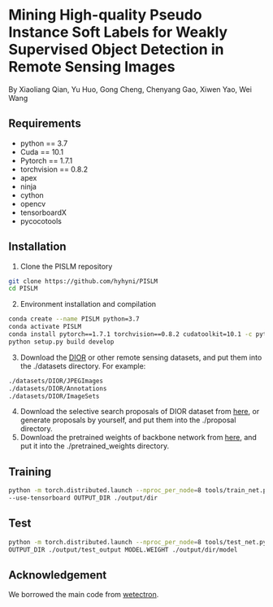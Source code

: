 # Mining High-quality Pseudo Instance Soft Labels for Weakly Supervised Object Detection in Remote Sensing Images
By Xiaoliang Qian, Yu Huo, Gong Cheng, Chenyang Gao, Xiwen Yao, Wei Wang

## Requirements
* python == 3.7 <br>
* Cuda == 10.1 <br>
* Pytorch == 1.7.1 <br>
* torchvision == 0.8.2 <br>
* apex <br>
* ninja <br>
* cython <br>
* opencv <br>
* tensorboardX <br>
* pycocotools <br>
## Installation
1. Clone the PISLM repository
```bash
git clone https://github.com/hyhyni/PISLM
cd PISLM
```
2. Environment installation and compilation
```bash
conda create --name PISLM python=3.7
conda activate PISLM
conda install pytorch==1.7.1 torchvision==0.8.2 cudatoolkit=10.1 -c pytorch
python setup.py build develop
```
3. Download the [DIOR](https://drive.google.com/drive/folders/1UdlgHk49iu6WpcJ5467iT-UqNPpx__CC) or other remote sensing datasets, and put them into the ./datasets directory. For example:
```bash
./datasets/DIOR/JPEGImages
./datasets/DIOR/Annotations
./datasets/DIOR/ImageSets
```
4. Download the selective search proposals of DIOR dataset from [here](https://drive.google.com/drive/folders/1zWgPJhu2XOpRhUYjFB0Qv2dJ-PE01aLq?usp=sharing), or generate proposals by yourself, and put them into the ./proposal directory.
5. Download the pretrained weights of backbone network from [here](https://drive.google.com/drive/folders/19siwLoC_mcLhLiJ-ACNUbgGCrhGLBY9C?usp=sharing), and put it into the ./pretrained_weights directory.
## Training
```bash
python -m torch.distributed.launch --nproc_per_node=8 tools/train_net.py --config-file "configs/voc/V_16_voc07.yaml" \
--use-tensorboard OUTPUT_DIR ./output/dir
```
## Test
```bash
python -m torch.distributed.launch --nproc_per_node=8 tools/test_net.py --config-file "configs/voc/V_16_voc07.yaml" TEST.IMS_PER_BATCH 8 \
OUTPUT_DIR ./output/test_output MODEL.WEIGHT ./output/dir/model
```
## Acknowledgement
We borrowed the main code from [wetectron](https://github.com/NVlabs/wetectron).
